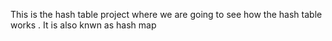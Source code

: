 This is the hash table project where we are going to see how the hash table works . It is also knwn as hash map
